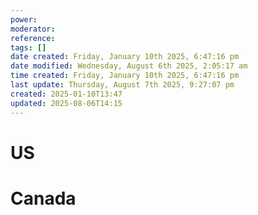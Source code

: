 ```yaml
---
power: 
moderator: 
reference: 
tags: []
date created: Friday, January 10th 2025, 6:47:16 pm
date modified: Wednesday, August 6th 2025, 2:05:17 am
time created: Friday, January 10th 2025, 6:47:16 pm
last update: Thursday, August 7th 2025, 9:27:07 pm
created: 2025-01-10T13:47
updated: 2025-08-06T14:15
---
```

# US
# Canada
